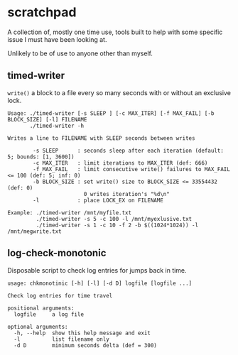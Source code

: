# scratchpad

A collection of, mostly one time use, tools built to help with some specific issue I
must have been looking at.

Unlikely to be of use to anyone other than myself.

## timed-writer

`write()` a block to a file every so many seconds with or without an exclusive lock.

```{text}
Usage: ./timed-writer [-s SLEEP ] [-c MAX_ITER] [-f MAX_FAIL] [-b BLOCK_SIZE] [-l] FILENAME
       ./timed-writer -h

Writes a line to FILENAME with SLEEP seconds between writes

        -s SLEEP      : seconds sleep after each iteration (default: 5; bounds: [1, 3600])
        -c MAX_ITER   : limit iterations to MAX_ITER (def: 666)
        -f MAX_FAIL   : limit consecutive write() failures to MAX_FAIL <= 100 (def: 5; inf: 0)
        -b BLOCK_SIZE : set write() size to BLOCK_SIZE <= 33554432 (def: 0)
                        0 writes iteration's "%d\n"
        -l            : place LOCK_EX on FILENAME

Example: ./timed-writer /mnt/myfile.txt
         ./timed-writer -s 5 -c 100 -l /mnt/myexlusive.txt
         ./timed-writer -s 1 -c 10 -f 2 -b $((1024*1024)) -l /mnt/megwrite.txt
```

## log-check-monotonic

Disposable script to check log entries for jumps back in time.

```{text}
usage: chkmonotinic [-h] [-l] [-d D] logfile [logfile ...]

Check log entries for time travel

positional arguments:
  logfile     a log file

optional arguments:
  -h, --help  show this help message and exit
  -l          list filename only
  -d D        minimum seconds delta (def = 300)
```